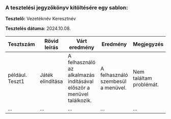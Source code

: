 ### A tesztelési jegyzőkönyv kitöltésére egy sablon:

**Tesztelő:** Vezetéknév Keresztnév

**Tesztelés dátuma:** 2024.10.08.

Tesztszám | Rövid leírás | Várt eredmény | Eredmény | Megjegyzés
----------|--------------|---------------|----------|-----------
például. Teszt1 | Játék elindítása | A felhasználó az alkalmazás indításával először a menüvel találkozik. | A felhasználó szembesül a menüvel. | Nem találtam problémát.
... | ... | ... | ... | ...
